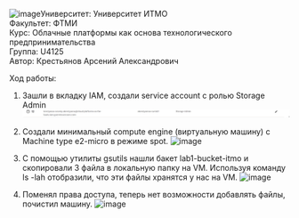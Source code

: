 ![image](https://github.com/user-attachments/assets/8980cb82-44aa-4b4d-bd26-30723b996104)Университет: Университет ИТМО  
Факультет: ФТМИ  
Курс: Облачные платформы как основа технологического предпринимательства  
Группа: U4125  
Автор: Крестьянов Арсений Александрович  

Ход работы:  
1. Зашли в вкладку IAM, создали service account с ролью Storage Admin  
![](https://github.com/R1nDzin/2024_2025-------------U4125--.-./blob/main/Lab%201/Lab%201.1.jpg?raw=true)

2. Создали минимальный compute engine (виртуальную машину) с Machine type e2-micro в режиме spot.
   ![image](https://github.com/user-attachments/assets/a691f163-662e-45d6-a67e-058b2d43bd23)
3. С помощью утилиты gsutils нашли бакет lab1-bucket-itmo и скопировали 3 файла в локальную папку на VM. Используя команду ls -lah отобразили, что эти файлы хранятся у нас на VM.
   ![image](https://github.com/user-attachments/assets/2b66a8bd-3928-4b9f-8483-b5217c9cb68f)
4. Поменял права доступа, теперь нет возможности добавлять файлы, почистил машину.
   ![image](https://github.com/user-attachments/assets/bf193456-0fa4-445e-b7de-1b59f748dda5)
